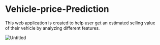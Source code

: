 # Vehicle-price-Prediction
This web application is created to help user get an estimated selling value of their vehicle by analyzing different features.




![Untitled](https://user-images.githubusercontent.com/64840722/144406098-c685c49f-4e4c-436c-bb18-7fc2bfa46c77.png)
